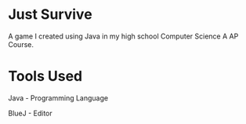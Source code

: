 # Just Survive
A game I created using Java in my high school Computer Science A AP Course.

# Tools Used
Java - Programming Language

BlueJ - Editor
